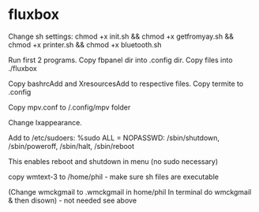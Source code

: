 # fluxbox
Change sh settings: chmod +x init.sh && chmod +x getfromyay.sh && chmod +x printer.sh && chmod +x bluetooth.sh

Run first 2 programs.  Copy fbpanel dir into .config dir.  Copy files into ./fluxbox

Copy bashrcAdd and XresourcesAdd to respective files.  Copy termite to .config

Copy mpv.conf to /.config/mpv folder

Change lxappearance.

Add to /etc/sudoers: %sudo ALL = NOPASSWD: /sbin/shutdown, /sbin/poweroff, /sbin/halt, /sbin/reboot

This enables reboot and shutdown in menu (no sudo necessary)

copy wmtext-3 to /home/phil - make sure sh files are executable

(Change wmckgmail to .wmckgmail in home/phil  In terminal do wmckgmail & then disown) - not needed see above
